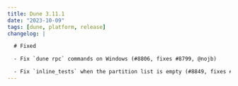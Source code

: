 ```yaml
---
title: Dune 3.11.1
date: "2023-10-09"
tags: [dune, platform, release]
changelog: |

  # Fixed

  - Fix `dune rpc` commands on Windows (#8806, fixes #8799, @nojb)

  - Fix `inline_tests` when the partition list is empty (#8849, fixes #8848, @hhugo)
---
```

